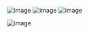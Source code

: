 ![image](https://github.com/user-attachments/assets/c0e619ea-0847-4637-990b-64028283db1e)
![image](https://github.com/user-attachments/assets/cc48e27d-0fc1-424c-ac0b-95f12adf37c8)
![image](https://github.com/user-attachments/assets/cae2179c-5db8-4a4e-aa77-ddca49f9eff7)

![image](https://github.com/user-attachments/assets/73d9cdc1-21a8-4080-ae8f-5dc94ab89794)

